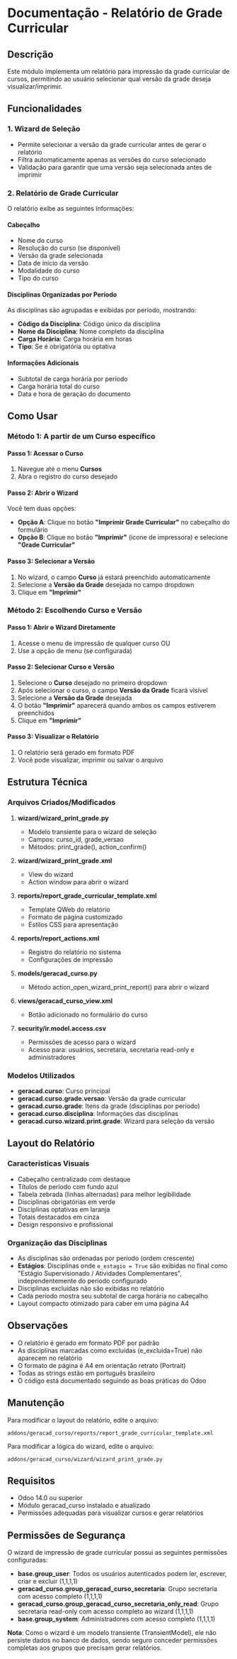 # Documentação - Relatório de Grade Curricular

## Descrição

Este módulo implementa um relatório para impressão da grade curricular de cursos, permitindo ao usuário selecionar qual versão da grade deseja visualizar/imprimir.

## Funcionalidades

### 1. Wizard de Seleção
- Permite selecionar a versão da grade curricular antes de gerar o relatório
- Filtra automaticamente apenas as versões do curso selecionado
- Validação para garantir que uma versão seja selecionada antes de imprimir

### 2. Relatório de Grade Curricular

O relatório exibe as seguintes informações:

#### Cabeçalho
- Nome do curso
- Resolução do curso (se disponível)
- Versão da grade selecionada
- Data de início da versão
- Modalidade do curso
- Tipo do curso

#### Disciplinas Organizadas por Período
As disciplinas são agrupadas e exibidas por período, mostrando:
- **Código da Disciplina**: Código único da disciplina
- **Nome da Disciplina**: Nome completo da disciplina
- **Carga Horária**: Carga horária em horas
- **Tipo**: Se é obrigatória ou optativa

#### Informações Adicionais
- Subtotal de carga horária por período
- Carga horária total do curso
- Data e hora de geração do documento

## Como Usar

### Método 1: A partir de um Curso específico

#### Passo 1: Acessar o Curso
1. Navegue até o menu **Cursos**
2. Abra o registro do curso desejado

#### Passo 2: Abrir o Wizard
Você tem duas opções:
- **Opção A**: Clique no botão **"Imprimir Grade Curricular"** no cabeçalho do formulário
- **Opção B**: Clique no botão **"Imprimir"** (ícone de impressora) e selecione **"Grade Curricular"**

#### Passo 3: Selecionar a Versão
1. No wizard, o campo **Curso** já estará preenchido automaticamente
2. Selecione a **Versão da Grade** desejada no campo dropdown
3. Clique em **"Imprimir"**

### Método 2: Escolhendo Curso e Versão

#### Passo 1: Abrir o Wizard Diretamente
1. Acesse o menu de impressão de qualquer curso OU
2. Use a opção de menu (se configurada)

#### Passo 2: Selecionar Curso e Versão
1. Selecione o **Curso** desejado no primeiro dropdown
2. Após selecionar o curso, o campo **Versão da Grade** ficará visível
3. Selecione a **Versão da Grade** desejada
4. O botão **"Imprimir"** aparecerá quando ambos os campos estiverem preenchidos
5. Clique em **"Imprimir"**

#### Passo 3: Visualizar o Relatório
1. O relatório será gerado em formato PDF
2. Você pode visualizar, imprimir ou salvar o arquivo

## Estrutura Técnica

### Arquivos Criados/Modificados

1. **wizard/wizard_print_grade.py**
   - Modelo transiente para o wizard de seleção
   - Campos: curso_id, grade_versao
   - Métodos: print_grade(), action_confirm()

2. **wizard/wizard_print_grade.xml**
   - View do wizard
   - Action window para abrir o wizard

3. **reports/report_grade_curricular_template.xml**
   - Template QWeb do relatório
   - Formato de página customizado
   - Estilos CSS para apresentação

4. **reports/report_actions.xml**
   - Registro do relatório no sistema
   - Configurações de impressão

5. **models/geracad_curso.py**
   - Método action_open_wizard_print_report() para abrir o wizard

6. **views/geracad_curso_view.xml**
   - Botão adicionado no formulário do curso

7. **security/ir.model.access.csv**
   - Permissões de acesso para o wizard
   - Acesso para: usuários, secretaria, secretaria read-only e administradores

### Modelos Utilizados

- **geracad.curso**: Curso principal
- **geracad.curso.grade.versao**: Versão da grade curricular
- **geracad.curso.grade**: Itens da grade (disciplinas por período)
- **geracad.curso.disciplina**: Informações das disciplinas
- **geracad.curso.wizard.print.grade**: Wizard para seleção da versão

## Layout do Relatório

### Características Visuais
- Cabeçalho centralizado com destaque
- Títulos de período com fundo azul
- Tabela zebrada (linhas alternadas) para melhor legibilidade
- Disciplinas obrigatórias em verde
- Disciplinas optativas em laranja
- Totais destacados em cinza
- Design responsivo e profissional

### Organização das Disciplinas
- As disciplinas são ordenadas por período (ordem crescente)
- **Estágios**: Disciplinas onde `e_estagio = True` são exibidas no final como "Estágio Supervisionado / Atividades Complementares", independentemente do período configurado
- Disciplinas excluídas não são exibidas no relatório
- Cada período mostra seu subtotal de carga horária no cabeçalho
- Layout compacto otimizado para caber em uma página A4

## Observações

- O relatório é gerado em formato PDF por padrão
- As disciplinas marcadas como excluídas (e_excluida=True) não aparecem no relatório
- O formato de página é A4 em orientação retrato (Portrait)
- Todas as strings estão em português brasileiro
- O código está documentado seguindo as boas práticas do Odoo

## Manutenção

Para modificar o layout do relatório, edite o arquivo:
```
addons/geracad_curso/reports/report_grade_curricular_template.xml
```

Para modificar a lógica do wizard, edite o arquivo:
```
addons/geracad_curso/wizard/wizard_print_grade.py
```

## Requisitos

- Odoo 14.0 ou superior
- Módulo geracad_curso instalado e atualizado
- Permissões adequadas para visualizar cursos e gerar relatórios

## Permissões de Segurança

O wizard de impressão de grade curricular possui as seguintes permissões configuradas:

- **base.group_user**: Todos os usuários autenticados podem ler, escrever, criar e excluir (1,1,1,1)
- **geracad_curso.group_geracad_curso_secretaria**: Grupo secretaria com acesso completo (1,1,1,1)
- **geracad_curso.group_geracad_curso_secretaria_only_read**: Grupo secretaria read-only com acesso completo ao wizard (1,1,1,1)
- **base.group_system**: Administradores com acesso completo (1,1,1,1)

**Nota**: Como o wizard é um modelo transiente (TransientModel), ele não persiste dados no banco de dados, sendo seguro conceder permissões completas aos grupos que precisam gerar relatórios.

